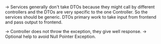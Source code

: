 -> Services generally don't take DTOs because they might call by different controllers and the DTOs are 
   very specific to the one Controller. So the services should be generic. 
   DTOs primary work to take input from frontend and pass output to frontend.

-> Controller does not throw the exception, they give well response.
-> Optional help to avoid Null Pointer Exception.